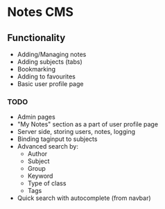 # Notes CMS

## Functionality

- Adding/Managing notes
- Adding subjects (tabs)
- Bookmarking
- Adding to favourites
- Basic user profile page

### TODO

- Admin pages
- "My Notes" section as a part of user profile page
- Server side, storing users, notes, logging
- Binding taginput to subjects
- Advanced search by:
	- Author
	- Subject
	- Group
	- Keyword
	- Type of class
	- Tags
- Quick search with autocomplete (from navbar)
